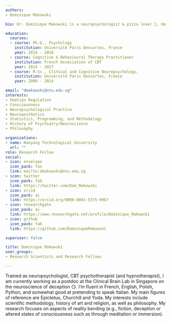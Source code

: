 ```yaml
---
authors:
- Dominique Makowski

bio: Dr. Dominique Makowski is a neuropsychologist & pizza lover 🍕. He is currently a Postdoc @ Clinical Brain Lab working on the neuroscience of deception 🤥 He is also interested in reality bending ✨ 

education:
  courses:
  - course: Ph.D., Psychology
    institution: Université Paris Descartes, France
    year: 2014 - 2018
  - course: Cognitive & Behavioural Therapy Practitioner
    institution: French Association of CBT
    year: 2014 - 2017
  - course: M.Sc., Clinical and Cognitive Neuropsychology,
    institution: Université Paris Descartes, France
    year: 2009 - 2014

email: "dmakowski@ntu.edu.sg"
interests:
- Emotion Regulation
- Consciousness
- Neuropsychological Practice
- Neuroaesthetics
- Statistics, Programming, and Methodology
- History of Psychiatry/Neuroscience
- Philosophy

organizations:
- name: Nanyang Technological University
  url: ""
role: Research Fellow
social:
- icon: envelope
  icon_pack: fas
  link: mailto:dmakowski@ntu.edu.sg
- icon: twitter
  icon_pack: fab
  link: https://twitter.com/Dom_Makowski
- icon: orcid
  icon_pack: ai
  link: https://orcid.org/0000-0001-5375-9967
- icon: researchgate
  icon_pack: ai
  link: https://www.researchgate.net/profile/Dominique_Makowski
- icon: github
  icon_pack: fab
  link: https://github.com/DominiqueMakowski

superuser: false

title: Dominique Makowski
user_groups:
- Research Scientists and Research Fellows

---
```

Trained as neuropsychologist, CBT psychotherapist (and hypnotherapist), I am currently working as a postdoc at the Clinical Brain Lab in Singapore on the neuroscience of deception 😏. 
I’m fluent in French, English, Polish, Python, and somewhat good at pretending to speak Italian. My main figures of reference are Epictetus, Churchill and Yoda. My interests include scientific methodology, history of art and religion, as well as philosophy. 
My research focuses on aspects of reality bending (e.g., fiction, deception or altered states of consciousness such as through meditation or immersion).
